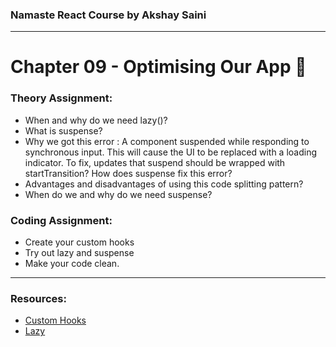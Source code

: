 ### Namaste React Course by Akshay Saini

---

# Chapter 09 - Optimising Our App 💫

### Theory Assignment:
- When and why do we need lazy()?
- What is suspense?
- Why we got this error : A component suspended while responding to synchronous input. This will cause the UI to be replaced with a loading indicator. To fix, updates that suspend should be wrapped with startTransition? How does suspense fix this error?
- Advantages and disadvantages of using this code splitting pattern?
- When do we and why do we need suspense?

### Coding Assignment:
- Create your custom hooks
- Try out lazy and suspense
- Make your code clean.

---
### Resources:
- [Custom Hooks](https://reactjs.org/docs/hooks-custom.html)
- [Lazy](https://beta.reactjs.org/apis/react/lazy#suspense-for-code-splitting)



